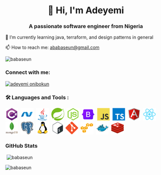 <h1 align="center">👋 Hi, I'm Adeyemi</h1>
<h3 align="center">A passionate software engineer from Nigeria</h3>

🌱 I’m currently learning java, terraform, and design patterns in general

📫 How to reach me: ababaseun@gmail.com

<p align="left"> <img src="https://komarev.com/ghpvc/?username=babaseun&label=Profile%20views&color=0e75b6&style=flat" alt="babaseun" /> </p>

<h3 align="left">Connect with me:</h3>
<p align="left">
<a href="https://linkedin.com/in/adeyemi onibokun" target="blank"><img align="center" src="https://raw.githubusercontent.com/rahuldkjain/github-profile-readme-generator/master/src/images/icons/Social/linked-in-alt.svg" alt="adeyemi onibokun" height="30" width="40" /></a>
</p>

### :hammer_and_wrench: Languages and Tools :
<div>
    <img src="https://github.com/devicons/devicon/blob/master/icons/csharp/csharp-original.svg" width="40" height="40"/>&nbsp;
    <img src="https://github.com/devicons/devicon/blob/master/icons/dot-net/dot-net-original.svg" width="40" height="40"/>&nbsp;
    <img src="https://github.com/devicons/devicon/blob/master/icons/java/java-original.svg" width="40" height="40"/>&nbsp;
    <img src="https://github.com/devicons/devicon/blob/master/icons/spring/spring-original.svg" width="40" height="40"/>&nbsp;
    <img src="https://github.com/devicons/devicon/blob/master/icons/nodejs/nodejs-original.svg" width="40" height="40"/>&nbsp;
    <img src="https://github.com/devicons/devicon/blob/master/icons/bootstrap/bootstrap-original.svg" width="40" height="40"/>&nbsp;
    <img src="https://github.com/devicons/devicon/blob/master/icons/javascript/javascript-original.svg" width="40" height="40"/>&nbsp;
    <img src="https://github.com/devicons/devicon/blob/master/icons/typescript/typescript-original.svg" width="40" height="40"/>&nbsp;
    <img src="https://github.com/devicons/devicon/blob/master/icons/angularjs/angularjs-original.svg" width="40" height="40"/>&nbsp;
    <img src="https://github.com/devicons/devicon/blob/master/icons/react/react-original.svg" width="40" height="40"/>&nbsp;
    <img src="https://github.com/devicons/devicon/blob/master/icons/mongodb/mongodb-original-wordmark.svg" width="40" height="40"/>&nbsp;
    <img src="https://github.com/devicons/devicon/blob/master/icons/postgresql/postgresql-original.svg" width="40" height="40"/>&nbsp;
    <img src="https://github.com/devicons/devicon/blob/master/icons/linux/linux-original.svg" width="40" height="40"/>&nbsp;
    <img src="https://github.com/devicons/devicon/blob/master/icons/bash/bash-original.svg" width="40" height="40"/>
    <img src="https://github.com/devicons/devicon/blob/master/icons/git/git-original.svg" width="40" height="40"/>&nbsp;
    <img src="https://github.com/devicons/devicon/blob/master/icons/amazonwebservices/amazonwebservices-original.svg" width="40" height="40"/>&nbsp;
    <img src="https://github.com/devicons/devicon/blob/master/icons/docker/docker-original.svg" width="40" height="40"/>&nbsp;
    <img src="https://github.com/devicons/devicon/blob/master/icons/redis/redis-original.svg" width="40" height="40"/>&nbsp;
</div>

<!-- 
<p><img align="left" src="https://github-readme-stats.vercel.app/api/top-langs?username=babaseun&show_icons=true&locale=en&layout=compact" alt="babaseun" /></p>
-->

### GitHub Stats

<p>&nbsp;<img align="center" src="https://github-readme-stats.vercel.app/api?username=babaseun&show_icons=true&locale=en" alt="babaseun" /></p>

<p><img align="center" src="https://github-readme-streak-stats.herokuapp.com/?user=babaseun&" alt="babaseun" /></p>
